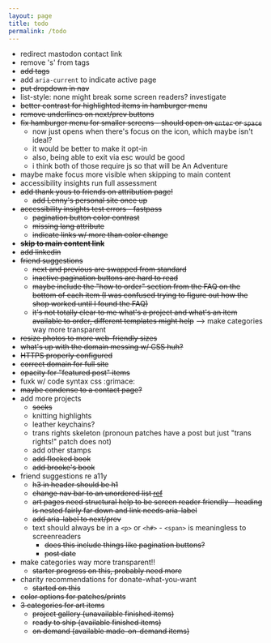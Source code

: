 ```yaml
---
layout: page
title: todo
permalink: /todo
---
```


- redirect mastodon contact link
- remove 's' from tags
- ~~add tags~~
- add `aria-current` to indicate active page
- ~~put dropdown in nav~~
- list-style: none might break some screen readers? investigate
- ~~better contrast for highlighted items in hamburger menu~~
- ~~remove underlines on next/prev buttons~~
- ~~fix hamburger menu for smaller screens - should open on `enter` or `space`~~
  - now just opens when there's focus on the icon, which maybe isn't ideal?
  - it would be better to make it opt-in
  - also, being able to exit via esc would be good
  - i think both of those require js so that will be An Adventure
- maybe make focus more visible when skipping to main content
- accessibility insights run full assessment
- ~~add thank yous to friends on attribution page!~~
  - ~~add Lenny's personal site once up~~
- ~~accessibility insights test errors - fastpass~~
  - ~~pagination button color contrast~~
  - ~~missing lang attribute~~
  - ~~indicate links w/ more than color change~~
- ~~**skip to main content link**~~
- ~~add linkedin~~
- ~~friend suggestions~~
  - ~~next and previous are swapped from standard~~
  - ~~inactive pagination buttons are hard to read~~
  - ~~maybe include the "how to order" section from the FAQ on the bottom of each item (I was confused trying to figure out how the shop worked until I found the FAQ)~~
  - ~~it's not totally clear to me what's a project and what's an item available to order, different templates might help~~ --> make categories way more transparent
- ~~resize photos to more web-friendly sizes~~
- ~~what's up with the domain messing w/ CSS huh?~~
- ~~HTTPS properly configured~~
- ~~correct domain for full site~~
- ~~opacity for "featured post" items~~
- fuxk w/ code syntax css :grimace:
- ~~maybe condense to a contact page?~~
- add more projects
  - ~~socks~~
  - knitting highlights
  - leather keychains?
  - trans rights skeleton (pronoun patches have a post but just "trans rights!" patch does not)
  - add other stamps
  - ~~add flocked book~~
  - ~~add brooke's book~~
- friend suggestions re a11y
  - ~~h3 in header should be h1~~
  - ~~change nav bar to an unordered list [ref](https://www.w3.org/WAI/tutorials/menus/structure/)~~
  - ~~art pages need structural help to be screen reader friendly - heading is nested fairly far down and link needs aria-label~~
  - ~~add aria-label to next/prev~~
  - text should always be in a `<p>` or `<h#>` - `<span>` is meaningless to screenreaders
    - ~~does this include things like pagination buttons?~~
    - ~~post date~~
- make categories way more transparent!!
  - ~~starter progress on this, probably need more~~
- charity recommendations for donate-what-you-want
  - ~~started on this~~
- ~~color options for patches/prints~~
- ~~3 categories for art items~~
  - ~~project gallery (unavailable finished items)~~
  - ~~ready to ship (available finished items)~~
  - ~~on demand (available made-on-demand items)~~
